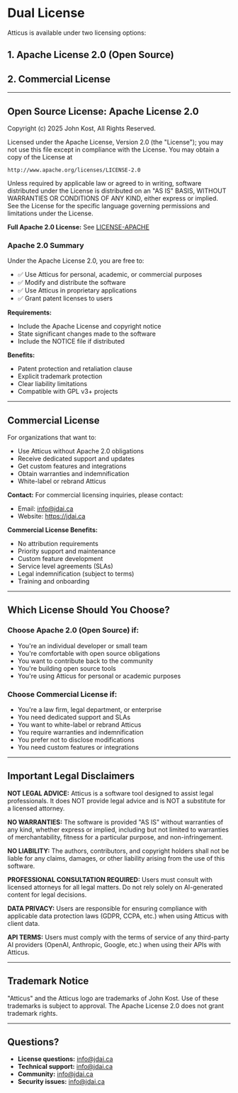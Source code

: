 # Dual License

Atticus is available under two licensing options:

## 1. Apache License 2.0 (Open Source)

## 2. Commercial License

---

## Open Source License: Apache License 2.0

Copyright (c) 2025 John Kost, All Rights Reserved.

Licensed under the Apache License, Version 2.0 (the "License");
you may not use this file except in compliance with the License.
You may obtain a copy of the License at

    http://www.apache.org/licenses/LICENSE-2.0

Unless required by applicable law or agreed to in writing, software
distributed under the License is distributed on an "AS IS" BASIS,
WITHOUT WARRANTIES OR CONDITIONS OF ANY KIND, either express or implied.
See the License for the specific language governing permissions and
limitations under the License.

**Full Apache 2.0 License:** See [LICENSE-APACHE](LICENSE-APACHE)

### Apache 2.0 Summary

Under the Apache License 2.0, you are free to:

- ✅ Use Atticus for personal, academic, or commercial purposes
- ✅ Modify and distribute the software
- ✅ Use Atticus in proprietary applications
- ✅ Grant patent licenses to users

**Requirements:**

- Include the Apache License and copyright notice
- State significant changes made to the software
- Include the NOTICE file if distributed

**Benefits:**

- Patent protection and retaliation clause
- Explicit trademark protection
- Clear liability limitations
- Compatible with GPL v3+ projects

---

## Commercial License

For organizations that want to:

- Use Atticus without Apache 2.0 obligations
- Receive dedicated support and updates
- Get custom features and integrations
- Obtain warranties and indemnification
- White-label or rebrand Atticus

**Contact:** For commercial licensing inquiries, please contact:

- Email: info@jdai.ca
- Website: https://jdai.ca

**Commercial License Benefits:**

- No attribution requirements
- Priority support and maintenance
- Custom feature development
- Service level agreements (SLAs)
- Legal indemnification (subject to terms)
- Training and onboarding

---

## Which License Should You Choose?

### Choose **Apache 2.0** (Open Source) if:

- You're an individual developer or small team
- You're comfortable with open source obligations
- You want to contribute back to the community
- You're building open source tools
- You're using Atticus for personal or academic purposes

### Choose **Commercial License** if:

- You're a law firm, legal department, or enterprise
- You need dedicated support and SLAs
- You want to white-label or rebrand Atticus
- You require warranties and indemnification
- You prefer not to disclose modifications
- You need custom features or integrations

---

## Important Legal Disclaimers

**NOT LEGAL ADVICE:** Atticus is a software tool designed to assist legal professionals.
It does NOT provide legal advice and is NOT a substitute for a licensed attorney.

**NO WARRANTIES:** The software is provided "AS IS" without warranties of any kind,
whether express or implied, including but not limited to warranties of merchantability,
fitness for a particular purpose, and non-infringement.

**NO LIABILITY:** The authors, contributors, and copyright holders shall not be liable
for any claims, damages, or other liability arising from the use of this software.

**PROFESSIONAL CONSULTATION REQUIRED:** Users must consult with licensed attorneys for
all legal matters. Do not rely solely on AI-generated content for legal decisions.

**DATA PRIVACY:** Users are responsible for ensuring compliance with applicable data
protection laws (GDPR, CCPA, etc.) when using Atticus with client data.

**API TERMS:** Users must comply with the terms of service of any third-party AI providers
(OpenAI, Anthropic, Google, etc.) when using their APIs with Atticus.

---

## Trademark Notice

"Atticus" and the Atticus logo are trademarks of John Kost. Use of these trademarks is subject
to approval. The Apache License 2.0 does not grant trademark rights.

---

## Questions?

- **License questions:** info@jdai.ca
- **Technical support:** info@jdai.ca
- **Community:** info@jdai.ca
- **Security issues:** info@jdai.ca
